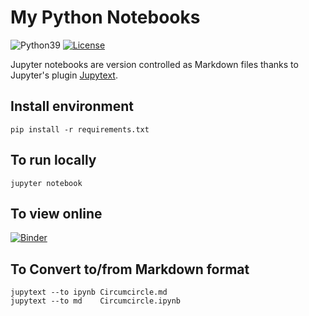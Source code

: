 My Python Notebooks
===================

![Python39](http://img.shields.io/badge/python-3.9-blue.svg?v=1)
[![License](http://img.shields.io/:license-mit-blue.svg?style=flat-square)](./LICENSE)

Jupyter notebooks are version controlled as Markdown files thanks to Jupyter's plugin [Jupytext](https://jupytext.readthedocs.io/en/latest/).

## Install environment

`pip install -r requirements.txt`

## To run locally

`jupyter notebook`

## To view online

[![Binder](https://mybinder.org/badge_logo.svg)](https://mybinder.org/v2/gh/pierre-dejoue/python-notebooks/master)

## To Convert to/from Markdown format

```
jupytext --to ipynb Circumcircle.md
jupytext --to md    Circumcircle.ipynb
```
